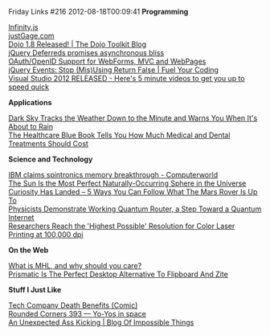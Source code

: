 Friday Links #216
2012-08-18T00:09:41
**Programming**

[Infinity.js](http://airbnb.github.com/infinity/)   
[justGage.com](http://justgage.com/)   
[Dojo 1.8 Released! | The Dojo Toolkit Blog](http://dojotoolkit.org/blog/dojo-1-8-released)   
[jQuery Deferreds promises asynchronous bliss](http://vvv.tobiassjosten.net/javascript/jquery-deferreds-promises-asynchronous-bliss)   
[OAuth/OpenID Support for WebForms, MVC and WebPages](http://blogs.msdn.com/b/webdev/archive/2012/08/15/oauth-openid-support-for-webforms-mvc-and-webpages.aspx)   
[jQuery Events: Stop (Mis)Using Return False | Fuel Your Coding](http://fuelyourcoding.com/jquery-events-stop-misusing-return-false/)   
[Visual Studio 2012 RELEASED - Here's 5 minute videos to get you up to speed quick](http://www.hanselman.com/blog/VisualStudio2012AndNETFramework45IsRELEASEDHeres5MinuteVideosToGetYouUpToSpeedQuick.aspx)

**Applications**

[Dark Sky Tracks the Weather Down to the Minute and Warns You When It's About to Rain](http://lifehacker.com/5934941/dark-sky-tracks-the-weather-down-to-the-minute-and-warns-you-when-its-about-to-rain)   
[The Healthcare Blue Book Tells You How Much Medical and Dental Treatments Should Cost](http://lifehacker.com/5934964/the-healthcare-blue-book-reveals-fair-prices-for-medical-and-dental-treatments)

**Science and Technology**

[IBM claims spintronics memory breakthrough - Computerworld](http://www.computerworld.com/s/article/9230150/IBM_claims_spintronics_memory_breakthrough)   
[The Sun Is the Most Perfect Naturally-Occurring Sphere in the Universe](http://www.popsci.com/science/article/2012-08/sun-more-perfect-naturally-occurring-sphere-universe)   
[Curiosity Has Landed – 5 Ways You Can Follow What The Mars Rover Is Up To](http://www.makeuseof.com/tag/curiosity-landed-5-ways-follow-mars-rover/)   
[Physicists Demonstrate Working Quantum Router, a Step Toward a Quantum Internet](http://www.popsci.com/technology/article/2012-08/researchers-test-router-thats-step-toward-quantum-computing-internet)   
[Researchers Reach the 'Highest Possible' Resolution for Color Laser Printing at 100,000 dpi](http://www.popsci.com/science/article/2012-08/researchers-reach-highest-possible-resolution-color-laser-printing-100000-dpi)

**On the Web**

[What is MHL, and why should you care?](http://news.consumerreports.org/electronics/2012/08/what-is-mhl-and-why-should-you-care.html?EXTKEY=I72RSE0)   
[Prismatic Is The Perfect Desktop Alternative To Flipboard And Zite](http://www.makeuseof.com/tag/prismatic-perfect-desktop-alternative-flipboard-zite/)

**Stuff I Just Like**

[Tech Company Death Benefits (Comic)](http://allthingsd.com/20120813/tech-company-death-benefits-comic/)   
[Rounded Corners 393 — Yo-Yos in space](http://labnotes.org/2012/08/14/rounded-corners-393-yo-yos-in-space/)   
[An Unexpected Ass Kicking | Blog Of Impossible Things](http://joelrunyon.com/two3/an-unexpected-ass-kicking)
